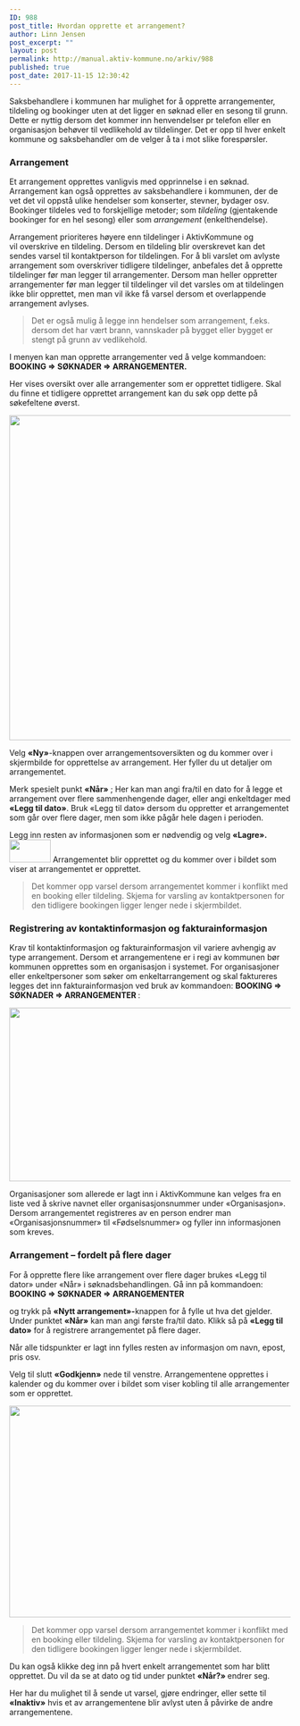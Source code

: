 ```yaml
---
ID: 988
post_title: Hvordan opprette et arrangement?
author: Linn Jensen
post_excerpt: ""
layout: post
permalink: http://manual.aktiv-kommune.no/arkiv/988
published: true
post_date: 2017-11-15 12:30:42
---
```

Saksbehandlere i kommunen har mulighet for å opprette arrangementer, tildeling og bookinger uten at det ligger en søknad eller en sesong til grunn. Dette er nyttig dersom det kommer inn henvendelser pr telefon eller en organisasjon behøver til vedlikehold av tildelinger. Det er opp til hver enkelt kommune og saksbehandler om de velger å ta i mot slike forespørsler.

### Arrangement

Et arrangement opprettes vanligvis med opprinnelse i en søknad. Arrangement kan også opprettes av saksbehandlere i kommunen, der de vet det vil oppstå ulike hendelser som konserter, stevner, bydager osv. Bookinger tildeles ved to forskjellige metoder; 
som <em>tildeling</em>  (gjentakende bookinger for en hel sesong) eller 
som <em>arrangement</em> (enkelthendelse).

Arrangement prioriteres høyere enn tildelinger i AktivKommune og vil overskrive en tildeling. Dersom en tildeling blir overskrevet kan det sendes varsel til kontaktperson for tildelingen. For å bli varslet om avlyste arrangement som overskriver tidligere tildelinger, anbefales det å opprette tildelinger før man legger til arrangementer. Dersom man heller oppretter arrangementer før man legger til tildelinger vil det varsles om at tildelingen ikke blir opprettet, men man vil ikke få varsel dersom et overlappende arrangement avlyses.

> Det er også mulig å legge inn hendelser som arrangement, f.eks. dersom det har vært brann, vannskader på bygget eller bygget er stengt på grunn av vedlikehold.

I menyen kan man opprette arrangementer ved å velge kommandoen: 
<strong>BOOKING =&gt; SØKNADER =&gt; ARRANGEMENTER. </strong>

Her vises oversikt over alle arrangementer som er opprettet tidligere. Skal du finne et tidligere opprettet arrangement kan du søk opp dette på søkefeltene øverst.

<img class="aligncenter wp-image-1097 size-full" src="http://manual.aktiv-kommune.no/wp-content/uploads/2018/04/søknad-arr.png" alt="" width="1656" height="582" />

Velg <strong>«Ny»</strong>-knappen over arrangementsoversikten og du kommer over i skjermbilde for opprettelse av arrangement. Her fyller du ut detaljer om arrangementet. 

Merk spesielt punkt <strong>«Når»</strong> ; Her kan man angi fra/til en dato for å legge et arrangement over flere sammenhengende dager, eller angi enkeltdager med <strong>«Legg til dato»</strong>. Bruk «Legg til dato» dersom du oppretter et arrangementet som går over flere dager, men som ikke pågår hele dagen i perioden.

Legg inn resten av informasjonen som er nødvendig og velg <strong>«Lagre». </strong>
<img src="http://manual.aktiv-kommune.no/wp-content/uploads/2017/12/lagre.png" alt="" width="74" height="41" class="alignnone size-full wp-image-460" />
Arrangementet blir opprettet og du kommer over i bildet som viser at arrangementet er opprettet.

> Det kommer opp varsel dersom arrangementet kommer i konflikt med en booking eller tildeling. Skjema for varsling av kontaktpersonen for den tidligere bookingen ligger lenger nede i skjermbildet.


### Registrering av kontaktinformasjon og fakturainformasjon

Krav til kontaktinformasjon og fakturainformasjon vil variere avhengig av type arrangement. Dersom et arrangementene er i regi av kommunen bør kommunen opprettes som en organisasjon i systemet. For organisasjoner eller enkeltpersoner som søker om enkeltarrangement og skal faktureres legges det inn fakturainformasjon ved bruk av kommandoen:
<strong>BOOKING =&gt; SØKNADER =&gt; ARRANGEMENTER </strong>:

<img class="alignnone wp-image-1099 size-full" src="http://manual.aktiv-kommune.no/wp-content/uploads/2018/04/fakturainformasjon.png" alt="" width="1645" height="311" />

Organisasjoner som allerede er lagt inn i AktivKommune kan velges fra en liste ved å skrive navnet eller organisasjonsnummer under «Organisasjon». Dersom arrangementet registreres av en person endrer man «Organisasjonsnummer» til «Fødselsnummer» og fyller inn informasjonen som kreves.

### Arrangement – fordelt på flere dager

For å opprette flere like arrangement over flere dager brukes «Legg til dator» under «Når» i søknadsbehandlingen. 
Gå inn på kommandoen:
<strong> BOOKING =&gt; SØKNADER =&gt; ARRANGEMENTER </strong>

og trykk på <strong>«Nytt arrangement»-</strong>knappen for å fylle ut hva det gjelder. 
Under punktet <strong>«Når»</strong> kan man angi første fra/til dato.
Klikk så på <strong>«Legg til dato»</strong> for å registrere arrangementet på flere dager.

Når alle tidspunkter er lagt inn fylles resten av informasjon om navn, epost, pris osv. 

Velg til slutt <strong>«Godkjenn»</strong> nede til venstre. Arrangementene opprettes i kalender og du kommer over i bildet som viser kobling til alle arrangementer som er opprettet.

<img class="alignnone wp-image-1101 size-full" src="http://manual.aktiv-kommune.no/wp-content/uploads/2018/04/flere-arrangement-1.png" alt="" width="820" height="379" />

> Det kommer opp varsel dersom arrangementet kommer i konflikt med en booking eller tildeling. Skjema for varsling av kontaktpersonen for den tidligere bookingen ligger lenger nede i skjermbildet.

Du kan også klikke deg inn på hvert enkelt arrangementet som har blitt opprettet. Du vil da se at dato og tid under punktet <strong>«Når?» </strong>endrer seg. 

Her har du mulighet til å sende ut varsel, gjøre endringer, eller sette til <strong>«Inaktiv»</strong> hvis et av arrangementene blir avlyst uten å påvirke de andre arrangementene.